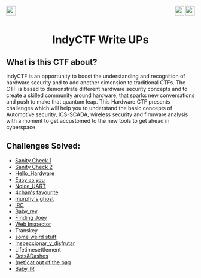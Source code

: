 <div >
<a href="https://indy.ctf.eng.run/"><img src="https://img.shields.io/badge/IndyCTF-Click%20to%20Play-green[700]" align="left" height="25"></a>

<a href="https://bi0s.in/hardware.html"><img src="https://img.shields.io/badge/teamBi0s-Hardware-black" height="25" align="right"></a>

<img src="https://img.shields.io/badge/Flags%20Found%3A-19-violet" height="25" align="right">


</div>

<br></br>

<div align="center">
    <h1>IndyCTF Write UPs</h1>
</div>

## What is this CTF about?
IndyCTF is an opportunity to boost the understanding and recognition of hardware security and to add another dimension to traditional CTFs. The CTF is based to demonstrate different hardware security concepts and to create a skilled community around hardware, that sparks new conversations and push to make that quantum leap. This Hardware CTF presents challenges which will help you to understand the basic concepts of Automotive security, ICS-SCADA, wireless security and firmware analysis with a moment to get accustomed to the new tools to get ahead in cyberspace.



## Challenges Solved: 

- [Sanity Check 1](https://github.com/hitaarthh/IndyCTF_writeUps/blob/main/Sanity%20Check%201.md)
- [Sanity Check 2](https://github.com/hitaarthh/IndyCTF_writeUps/blob/main/Sanity%20Check%202.md)
- [Hello_Hardware](https://github.com/hitaarthh/IndyCTF_writeUps/blob/main/Hello%20Hardware.md)
- [Easy as you](https://github.com/hitaarthh/IndyCTF_writeUps/blob/main/Easy%20as%20you.md)
- [Noice_UART](https://github.com/hitaarthh/IndyCTF_writeUps/blob/main/Noice_UART.md)
- [4chan's favourite](https://github.com/hitaarthh/IndyCTF_writeUps/blob/main/4chan's%20favourite.md)
- [murphy's ghost](https://github.com/hitaarthh/IndyCTF_writeUps/blob/main/murphy's%20ghost.md)
- [IRC](https://github.com/hitaarthh/IndyCTF_writeUps/blob/main/IRC.md)
- [Baby_rev](https://github.com/hitaarthh/IndyCTF_writeUps/blob/main/Baby_rev.md)
- [Finding Joey](https://github.com/hitaarthh/IndyCTF_writeUps/blob/main/Finding%20Joey.md)
- [Web Inspector](https://github.com/hitaarthh/IndyCTF_writeUps/blob/main/Web%20Inspector.md)
- Transkey
- [some weird stuff](https://github.com/hitaarthh/IndyCTF_writeUps/blob/main/some%20wierd%20stuff.md)
- [Inspeccionar_y_disfrutar](https://github.com/hitaarthh/IndyCTF_writeUps/blob/main/Inspeccionar_y_disfrutar.md)
- Lifetimesettlement
- [Dots&Dashes](https://github.com/hitaarthh/IndyCTF_writeUps/blob/main/Dots%26Dashes.md)
- [(net)cat out of the bag](https://github.com/hitaarthh/IndyCTF_writeUps/blob/main/(net)cat%20out%20of%20the%20bag.md)
- [Baby_IR](https://github.com/hitaarthh/IndyCTF_writeUps/blob/main/Baby_IR.md)
